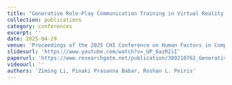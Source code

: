 ```yaml
---
title: "Generative Role-Play Communication Training in Virtual Reality for Autistic Individuals: A Study on Job Coach Experiences in Vocational Training Programs"
collection: publications
category: conferences
excerpt: ''
date: 2025-04-29
venue: 'Proceedings of the 2025 CHI Conference on Human Factors in Computing Systems'
slidesurl: 'https://www.youtube.com/watch?v=_UP_6azR2iI'
paperurl: 'https://www.researchgate.net/publication/389210762_Generative_Role-Play_Communication_Training_in_Virtual_Reality_for_Autistic_Individu-als_A_Study_on_Job_Coach_Experiences_in_Vocational_Training_Programs'
videourl: ''
authors: 'Ziming Li, Pinaki Prasanna Babar, Roshan L. Peiris'
---
```


